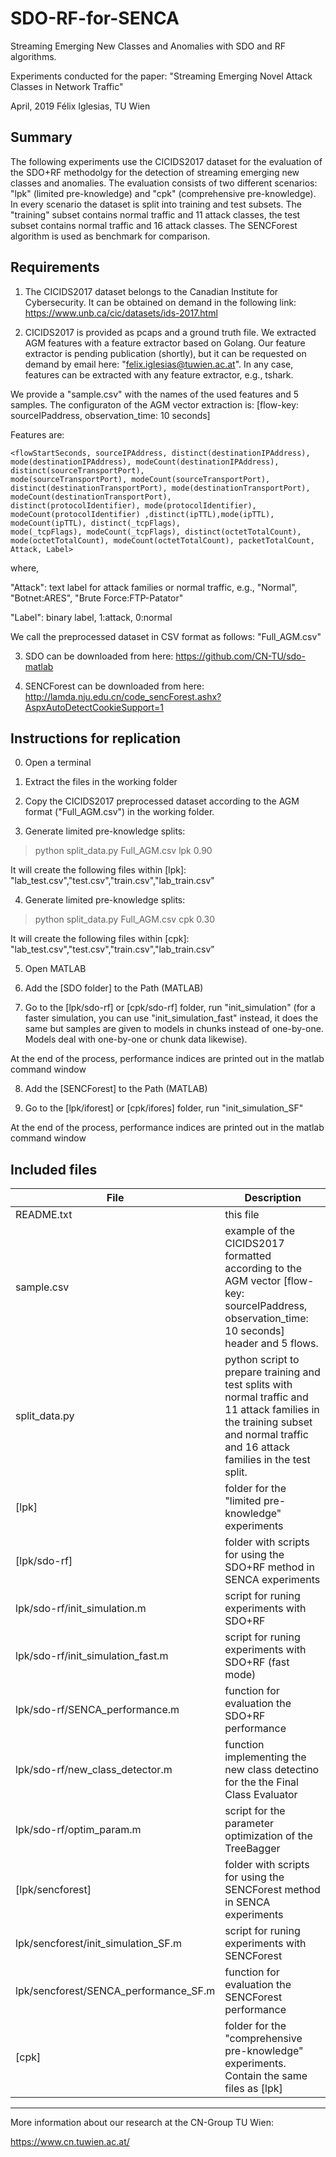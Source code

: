 # SDO-RF-for-SENCA
Streaming Emerging New Classes and Anomalies with SDO and RF algorithms.

Experiments conducted for the paper:
"Streaming Emerging Novel Attack Classes in Network Traffic"

April, 2019
Félix Iglesias, TU Wien


## Summary 
The following experiments use the CICIDS2017 dataset for the evaluation of the SDO+RF methodolgy for
the detection of streaming emerging new classes and anomalies. The evaluation consists of two different
scenarios: "lpk" (limited pre-knowledge) and "cpk" (comprehensive pre-knowledge). In every scenario the 
dataset is split into training and test subsets. The "training" subset contains normal traffic and 11 attack 
classes, the test subset contains normal traffic and 16 attack classes. The SENCForest algorithm is
used as benchmark for comparison.

## Requirements 
1. The CICIDS2017 dataset belongs to the Canadian Institute for Cybersecurity. It can be obtained on demand
in the following link:
https://www.unb.ca/cic/datasets/ids-2017.html

2. CICIDS2017 is provided as pcaps and a ground truth file. We extracted AGM features with a feature extractor 
based on Golang. Our feature extractor is pending publication (shortly), but it can be requested on demand by
email here: "felix.iglesias@tuwien.ac.at". In any case, features can be extracted with any feature extractor, 
e.g., tshark. 

We provide a "sample.csv" with the names of the used features and 5 samples. 
The configuraton of the AGM vector extraction is: [flow-key: sourceIPaddress, observation_time: 10 seconds]

Features are:

```
<flowStartSeconds, sourceIPAddress, distinct(destinationIPAddress), mode(destinationIPAddress), modeCount(destinationIPAddress), distinct(sourceTransportPort),
mode(sourceTransportPort), modeCount(sourceTransportPort), distinct(destinationTransportPort), mode(destinationTransportPort), modeCount(destinationTransportPort),
distinct(protocolIdentifier), mode(protocolIdentifier), modeCount(protocolIdentifier) ,distinct(ipTTL),mode(ipTTL), modeCount(ipTTL), distinct(_tcpFlags),
mode(_tcpFlags), modeCount(_tcpFlags), distinct(octetTotalCount), mode(octetTotalCount), modeCount(octetTotalCount), packetTotalCount, Attack, Label>
```

where,

"Attack": text label for attack families or normal traffic, e.g., "Normal", "Botnet:ARES", "Brute Force:FTP-Patator"

"Label": binary label, 1:attack, 0:normal

We call the preprocessed dataset in CSV format as follows: "Full_AGM.csv"

3. SDO can be downloaded from here: https://github.com/CN-TU/sdo-matlab

4. SENCForest can be downloaded from here:
http://lamda.nju.edu.cn/code_sencForest.ashx?AspxAutoDetectCookieSupport=1


## Instructions for replication 

0. Open a terminal

1. Extract the files in the working folder

2. Copy the CICIDS2017 preprocessed dataset according to the AGM format ("Full_AGM.csv") in the working folder. 

3. Generate limited pre-knowledge splits: 
> python split_data.py Full_AGM.csv lpk 0.90

It will create the following files within [lpk]:
"lab_test.csv","test.csv","train.csv","lab_train.csv"

4. Generate limited pre-knowledge splits: 
> python split_data.py Full_AGM.csv cpk 0.30

It will create the following files within [cpk]:
"lab_test.csv","test.csv","train.csv","lab_train.csv"

5. Open MATLAB

6. Add the [SDO folder] to the Path (MATLAB) 

7. Go to the [lpk/sdo-rf] or [cpk/sdo-rf] folder, run "init_simulation" 
(for a faster simulation, you can use "init_simulation_fast" instead, it does the same but samples are given to models in chunks
instead of one-by-one. Models deal with one-by-one or chunk data likewise).

At the end of the process, performance indices are printed out in the matlab command window

8. Add the [SENCForest] to the Path (MATLAB) 

7. Go to the [lpk/iforest] or [cpk/ifores] folder, run "init_simulation_SF" 

At the end of the process, performance indices are printed out in the matlab command window


## Included files 

File | Description
-----|------------- 
README.txt | this file
sample.csv | example of the CICIDS2017 formatted according to the AGM vector [flow-key: sourceIPaddress, observation_time: 10 seconds] header and 5 flows.
split_data.py | python script to prepare training and test splits with normal traffic and 11 attack families in the training subset and normal traffic and 16 attack families in the test split.
[lpk] | folder for the "limited pre-knowledge" experiments
[lpk/sdo-rf] | folder with scripts for using the SDO+RF method in SENCA experiments
lpk/sdo-rf/init_simulation.m  |  script for runing experiments with SDO+RF
lpk/sdo-rf/init_simulation_fast.m  | script for runing experiments with SDO+RF (fast mode)
lpk/sdo-rf/SENCA_performance.m  |  function for evaluation the SDO+RF performance
lpk/sdo-rf/new_class_detector.m  | function implementing the new class detectino for the the Final Class Evaluator
lpk/sdo-rf/optim_param.m  |  script for the parameter optimization of the TreeBagger
[lpk/sencforest]   | folder with scripts for using the SENCForest method in SENCA experiments
lpk/sencforest/init_simulation_SF.m   | script for runing experiments with SENCForest
lpk/sencforest/SENCA_performance_SF.m  | function for evaluation the SENCForest performance
[cpk]  | folder for the "comprehensive pre-knowledge" experiments. Contain the same files as [lpk]

--------

More information about our research at the CN-Group TU Wien:

https://www.cn.tuwien.ac.at/

